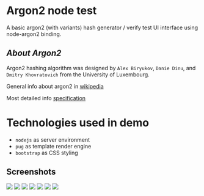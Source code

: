 # Argon2 node test

A basic argon2 (with variants) hash generator / verify test UI interface using node-argon2 binding.

## *About Argon2*

Argon2 hashing algorithm was designed by `Alex Biryukov`, `Danie Dinu`, and `Dmitry Khovratovich` from the University of Luxembourg.

General info about argon2 in [wikipedia](https://en.wikipedia.org/wiki/Argon2)

Most detailed info [specification](https://password-hashing.net/argon2-specs.pdf)

# Technologies used in demo
- `nodejs` as server environment
- `pug` as template render engine
- `bootstrap` as CSS styling

## Screenshots

![](media/screenshot1.png)
![](media/screenshot5.png)
![](media/screenshot2.png)
![](media/screenshot6.png)
![](media/screenshot3.png)
![](media/screenshot4.png)
![](media/screenshot7.png)
